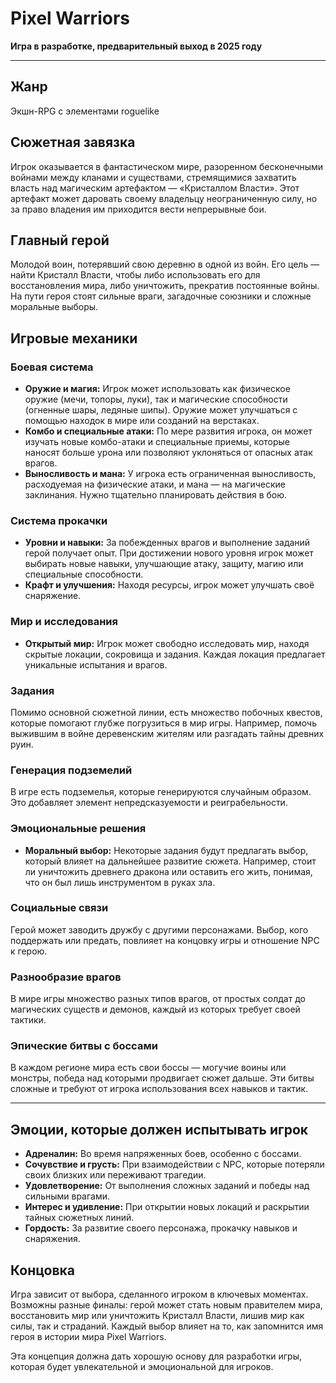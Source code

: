 # Pixel Warriors

**Игра в разработке, предварительный выход в 2025 годy**

---

## Жанр
Экшн-RPG с элементами roguelike

## Сюжетная завязка
Игрок оказывается в фантастическом мире, разоренном бесконечными войнами между кланами и существами, стремящимися захватить власть над магическим артефактом — «Кристаллом Власти». Этот артефакт может даровать своему владельцу неограниченную силу, но за право владения им приходится вести непрерывные бои.

## Главный герой
Молодой воин, потерявший свою деревню в одной из войн. Его цель — найти Кристалл Власти, чтобы либо использовать его для восстановления мира, либо уничтожить, прекратив постоянные войны. На пути героя стоят сильные враги, загадочные союзники и сложные моральные выборы.

## Игровые механики

### Боевая система
- **Оружие и магия:** Игрок может использовать как физическое оружие (мечи, топоры, луки), так и магические способности (огненные шары, ледяные шипы). Оружие может улучшаться с помощью находок в мире или созданий на верстаках.
- **Комбо и специальные атаки:** По мере развития игрока, он может изучать новые комбо-атаки и специальные приемы, которые наносят больше урона или позволяют уклоняться от опасных атак врагов.
- **Выносливость и мана:** У игрока есть ограниченная выносливость, расходуемая на физические атаки, и мана — на магические заклинания. Нужно тщательно планировать действия в бою.

### Система прокачки
- **Уровни и навыки:** За побежденных врагов и выполнение заданий герой получает опыт. При достижении нового уровня игрок может выбирать новые навыки, улучшающие атаку, защиту, магию или специальные способности.
- **Крафт и улучшения:** Находя ресурсы, игрок может улучшать своё снаряжение.

### Мир и исследования
- **Открытый мир:** Игрок может свободно исследовать мир, находя скрытые локации, сокровища и задания. Каждая локация предлагает уникальные испытания и врагов.

### Задания
Помимо основной сюжетной линии, есть множество побочных квестов, которые помогают глубже погрузиться в мир игры. Например, помочь выжившим в войне деревенским жителям или разгадать тайны древних руин.

### Генерация подземелий
В игре есть подземелья, которые генерируются случайным образом. Это добавляет элемент непредсказуемости и реиграбельности.

### Эмоциональные решения
- **Моральный выбор:** Некоторые задания будут предлагать выбор, который влияет на дальнейшее развитие сюжета. Например, стоит ли уничтожить древнего дракона или оставить его жить, понимая, что он был лишь инструментом в руках зла.

### Социальные связи
Герой может заводить дружбу с другими персонажами. Выбор, кого поддержать или предать, повлияет на концовку игры и отношение NPC к герою.

### Разнообразие врагов
В мире игры множество разных типов врагов, от простых солдат до магических существ и демонов, каждый из которых требует своей тактики.

### Эпические битвы с боссами
В каждом регионе мира есть свои боссы — могучие воины или монстры, победа над которыми продвигает сюжет дальше. Эти битвы сложные и требуют от игрока использования всех навыков и тактик.

---

## Эмоции, которые должен испытывать игрок
- **Адреналин:** Во время напряженных боев, особенно с боссами.
- **Сочувствие и грусть:** При взаимодействии с NPC, которые потеряли своих близких или переживают трагедии.
- **Удовлетворение:** От выполнения сложных заданий и победы над сильными врагами.
- **Интерес и удивление:** При открытии новых локаций и раскрытии тайных сюжетных линий.
- **Гордость:** За развитие своего персонажа, прокачку навыков и снаряжения.

## Концовка
Игра зависит от выбора, сделанного игроком в ключевых моментах. Возможны разные финалы: герой может стать новым правителем мира, восстановить мир или уничтожить Кристалл Власти, лишив мир как силы, так и страданий. Каждый выбор влияет на то, как запомнится имя героя в истории мира Pixel Warriors.

Эта концепция должна дать хорошую основу для разработки игры, которая будет увлекательной и эмоциональной для игроков.
